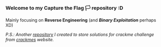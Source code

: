 ### Welcome to my Capture the Flag 🏳️ repository :D

Mainly focusing on **Reverse Engineering** (and _**Binary Exploitation**_ perhaps XD)

_P.S.: Another [repository](https://github.com/rydzze/crackmes_solution) I created to store solutions for crackme challenge
from [crackmes](https://crackmes.one/) website._

